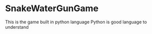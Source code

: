 # SnakeWaterGunGame
This is the game built in python language 
Python is good language to understand
